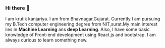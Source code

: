 ### Hi there 👋
  I am krutik kanjariya. I am from Bhavnagar,Gujarat. Currently I am pursuing my B.Tech computer engineering degree from NIT,surat.My main interest lies in **Machine Learning** ans **deep Learning**. Also, I have some basic knowledge of Front-end development using React.js and bootstrap. I am always curious to learn something new.
<!--
**krutikkanzariya/krutikkanzariya** is a ✨ _special_ ✨ repository because its `README.md` (this file) appears on your GitHub profile.

Here are some ideas to get you started:

- 🔭 I’m currently working on ...
- 🌱 I’m currently learning ...
- 👯 I’m looking to collaborate on ...
- 🤔 I’m looking for help with ...
- 💬 Ask me about ...
- 📫 How to reach me: ...
- 😄 Pronouns: ...
- ⚡ Fun fact: ...
-->
